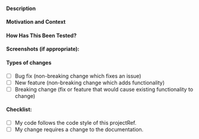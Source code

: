 <!-- Provide a general summary of your changes in the Title above -->

#### Description
<!-- Describe your changes in detail -->

#### Motivation and Context
<!-- Why is this change required? What problem does it solve? -->
<!-- If it fixes an open issue, please link to the issue here. -->

#### How Has This Been Tested?
<!-- Please describe in detail how you tested your changes. -->
<!-- See how your change affects other areas of the code, etc. -->

#### Screenshots (if appropriate):

#### Types of changes
<!-- What types of changes does your code introduce? Put an `x` in all the boxes that apply: -->
- [ ] Bug fix (non-breaking change which fixes an issue)
- [ ] New feature (non-breaking change which adds functionality)
- [ ] Breaking change (fix or feature that would cause existing functionality to change)

#### Checklist:
<!-- Go over all the following points, and put an `x` in all the boxes that apply. -->
<!-- If you're unsure about any of these, don't hesitate to ask. We're here to help! -->
- [ ] My code follows the code style of this projectRef.
- [ ] My change requires a change to the documentation.